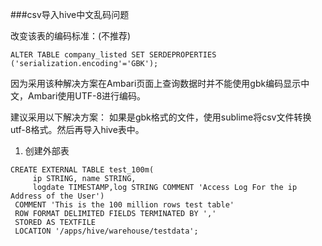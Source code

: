 ###csv导入hive中文乱码问题

改变该表的编码标准：(不推荐)
    
    ALTER TABLE company_listed SET SERDEPROPERTIES ('serialization.encoding'='GBK');
因为采用该种解决方案在Ambari页面上查询数据时并不能使用gbk编码显示中文，Ambari使用UTF-8进行编码。

建议采用以下解决方案：
如果是gbk格式的文件，使用sublime将csv文件转换utf-8格式。然后再导入hive表中。

1. 创建外部表
```
CREATE EXTERNAL TABLE test_100m(
     ip STRING, name STRING,
     logdate TIMESTAMP,log STRING COMMENT 'Access Log For the ip Address of the User')
 COMMENT 'This is the 100 million rows test table'
 ROW FORMAT DELIMITED FIELDS TERMINATED BY ','
 STORED AS TEXTFILE
 LOCATION '/apps/hive/warehouse/testdata';
```